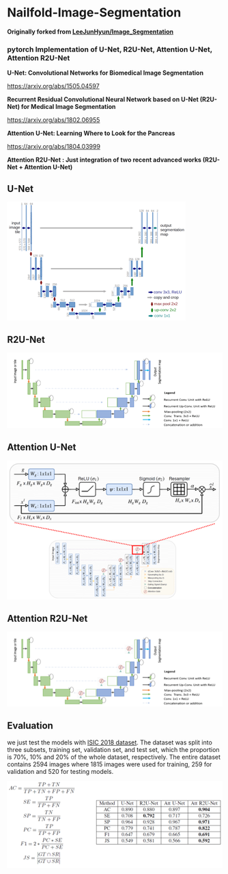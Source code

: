 # Nailfold-Image-Segmentation

**Originally forked from [LeeJunHyun/Image_Segmentation](https://github.com/LeeJunHyun/Image_Segmentation)**

### pytorch Implementation of U-Net, R2U-Net, Attention U-Net, Attention R2U-Net


**U-Net: Convolutional Networks for Biomedical Image Segmentation**

https://arxiv.org/abs/1505.04597

**Recurrent Residual Convolutional Neural Network based on U-Net (R2U-Net) for Medical Image Segmentation**

https://arxiv.org/abs/1802.06955

**Attention U-Net: Learning Where to Look for the Pancreas**

https://arxiv.org/abs/1804.03999

**Attention R2U-Net : Just integration of two recent advanced works (R2U-Net + Attention U-Net)**


## U-Net
![U-Net](./img/U-Net.png)


## R2U-Net
![R2U-Net](./img/R2U-Net.png)

## Attention U-Net
![AttU-Net](./img/AttU-Net.png)

## Attention R2U-Net
![AttR2U-Net](./img/AttR2U-Net.png)

## Evaluation
we just test the models with [ISIC 2018 dataset](https://challenge2018.isic-archive.com/task1/training/). The dataset was split into three subsets, training set, validation set, and test set, which the proportion is 70%, 10% and 20% of the whole dataset, respectively. The entire dataset contains 2594 images where 1815 images were used
for training, 259 for validation and 520 for testing models.

![evaluation](./img/Evaluation.png)
